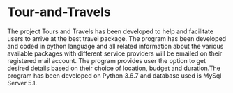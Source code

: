 # Tour-and-Travels
The project Tours and Travels has been developed to help and facilitate users to arrive at the best travel package.
The program has been developed and coded in python language and all related information about the various available packages with different service providers will be emailed on their registered mail account. The program provides user the option to get desired details based on their choice of location, budget and duration.The program has been developed on Python 3.6.7 and database used is MySql Server 5.1.
